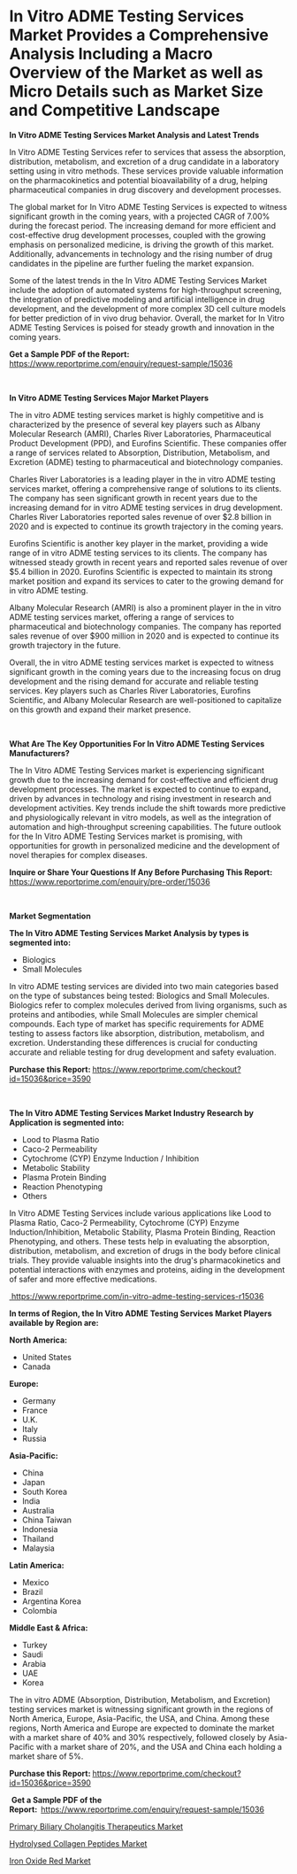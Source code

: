 <p><h1>In Vitro ADME Testing Services Market Provides a Comprehensive Analysis Including a Macro Overview of the Market as well as Micro Details such as Market Size and Competitive Landscape</h1></p><p><strong>In Vitro ADME Testing Services Market Analysis and Latest Trends</strong></p>
<p><p>In Vitro ADME Testing Services refer to services that assess the absorption, distribution, metabolism, and excretion of a drug candidate in a laboratory setting using in vitro methods. These services provide valuable information on the pharmacokinetics and potential bioavailability of a drug, helping pharmaceutical companies in drug discovery and development processes.</p><p>The global market for In Vitro ADME Testing Services is expected to witness significant growth in the coming years, with a projected CAGR of 7.00% during the forecast period. The increasing demand for more efficient and cost-effective drug development processes, coupled with the growing emphasis on personalized medicine, is driving the growth of this market. Additionally, advancements in technology and the rising number of drug candidates in the pipeline are further fueling the market expansion.</p><p>Some of the latest trends in the In Vitro ADME Testing Services Market include the adoption of automated systems for high-throughput screening, the integration of predictive modeling and artificial intelligence in drug development, and the development of more complex 3D cell culture models for better prediction of in vivo drug behavior. Overall, the market for In Vitro ADME Testing Services is poised for steady growth and innovation in the coming years.</p></p>
<p><strong>Get a Sample PDF of the Report:&nbsp;</strong> <a href="https://www.reportprime.com/enquiry/request-sample/15036">https://www.reportprime.com/enquiry/request-sample/15036</a></p>
<p>&nbsp;</p>
<p><strong>In Vitro ADME Testing Services Major Market Players</strong></p>
<p><p>The in vitro ADME testing services market is highly competitive and is characterized by the presence of several key players such as Albany Molecular Research (AMRI), Charles River Laboratories, Pharmaceutical Product Development (PPD), and Eurofins Scientific. These companies offer a range of services related to Absorption, Distribution, Metabolism, and Excretion (ADME) testing to pharmaceutical and biotechnology companies.</p><p>Charles River Laboratories is a leading player in the in vitro ADME testing services market, offering a comprehensive range of solutions to its clients. The company has seen significant growth in recent years due to the increasing demand for in vitro ADME testing services in drug development. Charles River Laboratories reported sales revenue of over $2.8 billion in 2020 and is expected to continue its growth trajectory in the coming years.</p><p>Eurofins Scientific is another key player in the market, providing a wide range of in vitro ADME testing services to its clients. The company has witnessed steady growth in recent years and reported sales revenue of over $5.4 billion in 2020. Eurofins Scientific is expected to maintain its strong market position and expand its services to cater to the growing demand for in vitro ADME testing.</p><p>Albany Molecular Research (AMRI) is also a prominent player in the in vitro ADME testing services market, offering a range of services to pharmaceutical and biotechnology companies. The company has reported sales revenue of over $900 million in 2020 and is expected to continue its growth trajectory in the future.</p><p>Overall, the in vitro ADME testing services market is expected to witness significant growth in the coming years due to the increasing focus on drug development and the rising demand for accurate and reliable testing services. Key players such as Charles River Laboratories, Eurofins Scientific, and Albany Molecular Research are well-positioned to capitalize on this growth and expand their market presence.</p></p>
<p>&nbsp;</p>
<p><strong>What Are The Key Opportunities For In Vitro ADME Testing Services Manufacturers?</strong></p>
<p><p>The In Vitro ADME Testing Services market is experiencing significant growth due to the increasing demand for cost-effective and efficient drug development processes. The market is expected to continue to expand, driven by advances in technology and rising investment in research and development activities. Key trends include the shift towards more predictive and physiologically relevant in vitro models, as well as the integration of automation and high-throughput screening capabilities. The future outlook for the In Vitro ADME Testing Services market is promising, with opportunities for growth in personalized medicine and the development of novel therapies for complex diseases.</p></p>
<p><strong>Inquire or Share Your Questions If Any Before Purchasing This Report:</strong> <a href="https://www.reportprime.com/enquiry/pre-order/15036">https://www.reportprime.com/enquiry/pre-order/15036</a></p>
<p>&nbsp;</p>
<p><strong>Market Segmentation</strong></p>
<p><strong>The In Vitro ADME Testing Services Market Analysis by types is segmented into:</strong></p>
<p><ul><li>Biologics</li><li>Small Molecules</li></ul></p>
<p><p>In vitro ADME testing services are divided into two main categories based on the type of substances being tested: Biologics and Small Molecules. Biologics refer to complex molecules derived from living organisms, such as proteins and antibodies, while Small Molecules are simpler chemical compounds. Each type of market has specific requirements for ADME testing to assess factors like absorption, distribution, metabolism, and excretion. Understanding these differences is crucial for conducting accurate and reliable testing for drug development and safety evaluation.</p></p>
<p><strong>Purchase this Report:&nbsp;</strong><a href="https://www.reportprime.com/checkout?id=15036&price=3590">https://www.reportprime.com/checkout?id=15036&price=3590</a></p>
<p>&nbsp;</p>
<p><strong>The In Vitro ADME Testing Services Market Industry Research by Application is segmented into:</strong></p>
<p><ul><li>Lood to Plasma Ratio</li><li>Caco-2 Permeability</li><li>Cytochrome (CYP) Enzyme Induction / Inhibition</li><li>Metabolic Stability</li><li>Plasma Protein Binding</li><li>Reaction Phenotyping</li><li>Others</li></ul></p>
<p><p>In Vitro ADME Testing Services include various applications like Lood to Plasma Ratio, Caco-2 Permeability, Cytochrome (CYP) Enzyme Induction/Inhibition, Metabolic Stability, Plasma Protein Binding, Reaction Phenotyping, and others. These tests help in evaluating the absorption, distribution, metabolism, and excretion of drugs in the body before clinical trials. They provide valuable insights into the drug's pharmacokinetics and potential interactions with enzymes and proteins, aiding in the development of safer and more effective medications.</p></p>
<p><a href="https://www.reportprime.com/in-vitro-adme-testing-services-r15036">&nbsp;https://www.reportprime.com/in-vitro-adme-testing-services-r15036</a></p>
<p><strong>In terms of Region, the In Vitro ADME Testing Services Market Players available by Region are:</strong></p>
<p>
    <p> <strong> North America: </strong>
        <ul>
            <li>United States</li>
            <li>Canada</li>
        </ul>
        </p> 
    <p> <strong> Europe: </strong>
        <ul>
            <li>Germany</li>
            <li>France</li>
            <li>U.K.</li>
            <li>Italy</li>
            <li>Russia</li>
        </ul>
        </p> 
    <p> <strong> Asia-Pacific: </strong>
        <ul>
            <li>China</li>
            <li>Japan</li>
            <li>South Korea</li>
            <li>India</li>
            <li>Australia</li>
            <li>China Taiwan</li>
            <li>Indonesia</li>
            <li>Thailand</li>
            <li>Malaysia</li>
        </ul>
        </p> 
    <p> <strong> Latin America: </strong>
        <ul>
            <li>Mexico</li>
            <li>Brazil</li>
            <li>Argentina Korea</li>
            <li>Colombia</li>
        </ul>
        </p> 
    <p> <strong> Middle East & Africa: </strong>
        <ul>
            <li>Turkey</li>
            <li>Saudi</li>
            <li>Arabia</li>
            <li>UAE</li>
            <li>Korea</li>
        </ul>
    </p>
    </p>
<p><p>The in vitro ADME (Absorption, Distribution, Metabolism, and Excretion) testing services market is witnessing significant growth in the regions of North America, Europe, Asia-Pacific, the USA, and China. Among these regions, North America and Europe are expected to dominate the market with a market share of 40% and 30% respectively, followed closely by Asia-Pacific with a market share of 20%, and the USA and China each holding a market share of 5%.</p></p>
<p><strong>Purchase this Report: </strong><a href="https://www.reportprime.com/checkout?id=15036&price=3590">https://www.reportprime.com/checkout?id=15036&price=3590</a></p>
<p>&nbsp;<strong>Get a Sample PDF of the Report:&nbsp;&nbsp;</strong><a href="https://www.reportprime.com/enquiry/request-sample/15036">https://www.reportprime.com/enquiry/request-sample/15036</a></p>
<p><strong></strong></p>
<p><p><a href="https://github.com/pizolina/Market-Research-Report-List-4/blob/main/primary-biliary-cholangitis-therapeutics-market.md">Primary Biliary Cholangitis Therapeutics Market</a></p><p><a href="https://www.linkedin.com/pulse/hydrolysed-collagen-peptides-market-research-report-reveals-3nmne?trackingId=rfWz9KYie%2FgRkQItxOzP%2FQ%3D%3D">Hydrolysed Collagen Peptides Market</a></p><p><a href="https://www.linkedin.com/pulse/iron-oxide-red-market-growth-trends-covid-19-impact-forecasts-jiw7e?trackingId=2bpuLNXTrJ%2BbCCdCXIZ0HA%3D%3D">Iron Oxide Red Market</a></p></p>